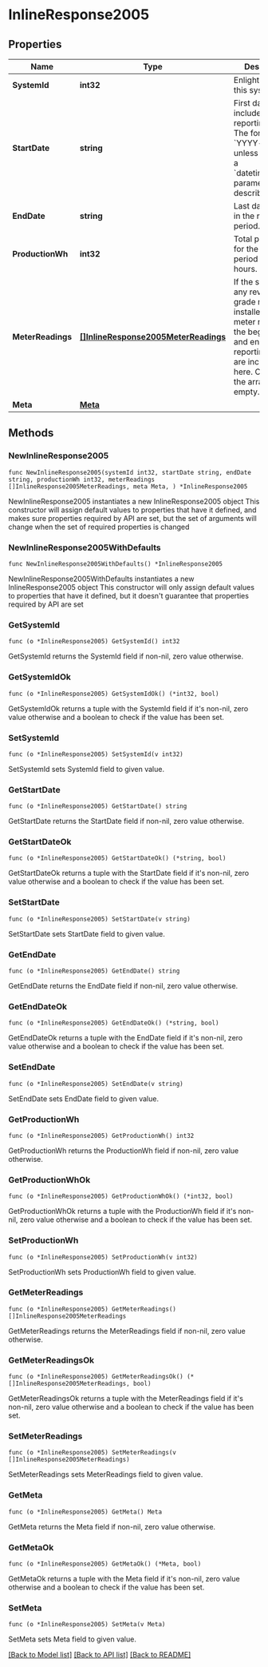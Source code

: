 # InlineResponse2005

## Properties

Name | Type | Description | Notes
------------ | ------------- | ------------- | -------------
**SystemId** | **int32** | Enlighten ID for this system. | 
**StartDate** | **string** | First day included in the reporting period. The format is &#x60;YYYY-mm-dd&#x60; unless you pass a &#x60;datetime_format&#x60; parameter as described [here](https://developer.enphase.com/docs#Datetimes). | 
**EndDate** | **string** | Last day included in the reporting period. | 
**ProductionWh** | **int32** | Total production for the requested period in Watt-hours. | 
**MeterReadings** | [**[]InlineResponse2005MeterReadings**](InlineResponse2005MeterReadings.md) | If the system has any revenue-grade meters installed, the meter readings at the beginning and end of the reporting period are included here. Otherwise, the array is empty. | 
**Meta** | [**Meta**](Meta.md) |  | 

## Methods

### NewInlineResponse2005

`func NewInlineResponse2005(systemId int32, startDate string, endDate string, productionWh int32, meterReadings []InlineResponse2005MeterReadings, meta Meta, ) *InlineResponse2005`

NewInlineResponse2005 instantiates a new InlineResponse2005 object
This constructor will assign default values to properties that have it defined,
and makes sure properties required by API are set, but the set of arguments
will change when the set of required properties is changed

### NewInlineResponse2005WithDefaults

`func NewInlineResponse2005WithDefaults() *InlineResponse2005`

NewInlineResponse2005WithDefaults instantiates a new InlineResponse2005 object
This constructor will only assign default values to properties that have it defined,
but it doesn't guarantee that properties required by API are set

### GetSystemId

`func (o *InlineResponse2005) GetSystemId() int32`

GetSystemId returns the SystemId field if non-nil, zero value otherwise.

### GetSystemIdOk

`func (o *InlineResponse2005) GetSystemIdOk() (*int32, bool)`

GetSystemIdOk returns a tuple with the SystemId field if it's non-nil, zero value otherwise
and a boolean to check if the value has been set.

### SetSystemId

`func (o *InlineResponse2005) SetSystemId(v int32)`

SetSystemId sets SystemId field to given value.


### GetStartDate

`func (o *InlineResponse2005) GetStartDate() string`

GetStartDate returns the StartDate field if non-nil, zero value otherwise.

### GetStartDateOk

`func (o *InlineResponse2005) GetStartDateOk() (*string, bool)`

GetStartDateOk returns a tuple with the StartDate field if it's non-nil, zero value otherwise
and a boolean to check if the value has been set.

### SetStartDate

`func (o *InlineResponse2005) SetStartDate(v string)`

SetStartDate sets StartDate field to given value.


### GetEndDate

`func (o *InlineResponse2005) GetEndDate() string`

GetEndDate returns the EndDate field if non-nil, zero value otherwise.

### GetEndDateOk

`func (o *InlineResponse2005) GetEndDateOk() (*string, bool)`

GetEndDateOk returns a tuple with the EndDate field if it's non-nil, zero value otherwise
and a boolean to check if the value has been set.

### SetEndDate

`func (o *InlineResponse2005) SetEndDate(v string)`

SetEndDate sets EndDate field to given value.


### GetProductionWh

`func (o *InlineResponse2005) GetProductionWh() int32`

GetProductionWh returns the ProductionWh field if non-nil, zero value otherwise.

### GetProductionWhOk

`func (o *InlineResponse2005) GetProductionWhOk() (*int32, bool)`

GetProductionWhOk returns a tuple with the ProductionWh field if it's non-nil, zero value otherwise
and a boolean to check if the value has been set.

### SetProductionWh

`func (o *InlineResponse2005) SetProductionWh(v int32)`

SetProductionWh sets ProductionWh field to given value.


### GetMeterReadings

`func (o *InlineResponse2005) GetMeterReadings() []InlineResponse2005MeterReadings`

GetMeterReadings returns the MeterReadings field if non-nil, zero value otherwise.

### GetMeterReadingsOk

`func (o *InlineResponse2005) GetMeterReadingsOk() (*[]InlineResponse2005MeterReadings, bool)`

GetMeterReadingsOk returns a tuple with the MeterReadings field if it's non-nil, zero value otherwise
and a boolean to check if the value has been set.

### SetMeterReadings

`func (o *InlineResponse2005) SetMeterReadings(v []InlineResponse2005MeterReadings)`

SetMeterReadings sets MeterReadings field to given value.


### GetMeta

`func (o *InlineResponse2005) GetMeta() Meta`

GetMeta returns the Meta field if non-nil, zero value otherwise.

### GetMetaOk

`func (o *InlineResponse2005) GetMetaOk() (*Meta, bool)`

GetMetaOk returns a tuple with the Meta field if it's non-nil, zero value otherwise
and a boolean to check if the value has been set.

### SetMeta

`func (o *InlineResponse2005) SetMeta(v Meta)`

SetMeta sets Meta field to given value.



[[Back to Model list]](../README.md#documentation-for-models) [[Back to API list]](../README.md#documentation-for-api-endpoints) [[Back to README]](../README.md)


